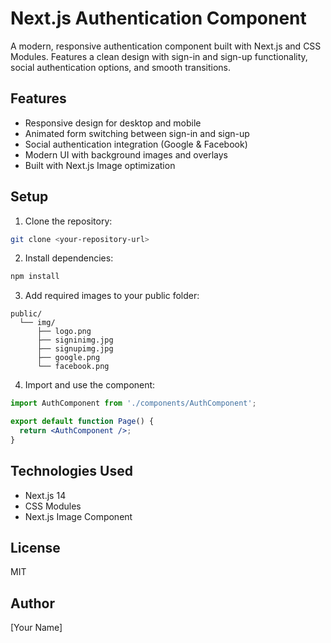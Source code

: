 # Next.js Authentication Component

A modern, responsive authentication component built with Next.js and CSS Modules. Features a clean design with sign-in and sign-up functionality, social authentication options, and smooth transitions.

## Features

- Responsive design for desktop and mobile
- Animated form switching between sign-in and sign-up
- Social authentication integration (Google & Facebook)
- Modern UI with background images and overlays
- Built with Next.js Image optimization

## Setup

1. Clone the repository:
```bash
git clone <your-repository-url>
```

2. Install dependencies:
```bash
npm install
```

3. Add required images to your public folder:
```
public/
  └── img/
      ├── logo.png
      ├── signinimg.jpg
      ├── signupimg.jpg
      ├── google.png
      └── facebook.png
```

4. Import and use the component:
```jsx
import AuthComponent from './components/AuthComponent';

export default function Page() {
  return <AuthComponent />;
}
```

## Technologies Used

- Next.js 14
- CSS Modules
- Next.js Image Component

## License

MIT

## Author

[Your Name]
